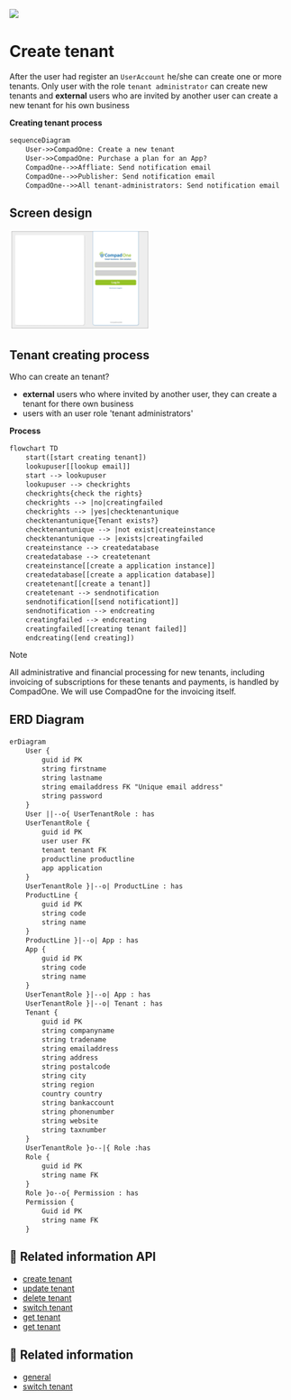 ![][~concept]

[~concept]: https://img.shields.io/badge/-concept-ff0000.svg

# Create tenant

After the user had register an `UserAccount` he/she can create one or more tenants. Only user with the role `tenant administrator` can create new tenants and **external** users who are 
invited by another user can create a new tenant for his own business

**Creating tenant process**
```mermaid
sequenceDiagram
    User->>CompadOne: Create a new tenant
    User->>CompadOne: Purchase a plan for an App?
    CompadOne-->>Affliate: Send notification email
    CompadOne-->>Publisher: Send notification email
    CompadOne-->>All tenant-administrators: Send notification email
```

## Screen design

[<img src="/en/images/log-in.jpg" width="250"/>](login.png)

## Tenant creating process

Who can create an tenant?
- **external** users who where invited by another user, they can create a tenant for there own business
- users with an user role 'tenant administrators'

**Process**

```mermaid
flowchart TD
    start([start creating tenant])
    lookupuser[[lookup email]]
    start --> lookupuser
    lookupuser --> checkrights
    checkrights{check the rights}
    checkrights --> |no|creatingfailed
    checkrights --> |yes|checktenantunique
    checktenantunique{Tenant exists?}
    checktenantunique --> |not exist|createinstance
    checktenantunique --> |exists|creatingfailed
    createinstance --> createdatabase
    createdatabase --> createtenant
    createinstance[[create a application instance]]
    createdatabase[[create a application database]]
    createtenant[[create a tenant]]
    createtenant --> sendnotification
    sendnotification[[send notificationt]]
    sendnotification --> endcreating
    creatingfailed --> endcreating
    creatingfailed[[creating tenant failed]]
    endcreating([end creating])

```
> [!NOTE]  
> All administrative and financial processing for new tenants, including invoicing of subscriptions for these tenants and payments, is handled by CompadOne. We will use CompadOne for the invoicing itself.

## ERD Diagram




```mermaid
erDiagram
    User {
        guid id PK 
        string firstname
        string lastname        
        string emailaddress FK "Unique email address"
        string password
    }
    User ||--o{ UserTenantRole : has
    UserTenantRole {
        guid id PK 
        user user FK
        tenant tenant FK
        productline productline
        app application
    }
    UserTenantRole }|--o| ProductLine : has
    ProductLine {
        guid id PK 
        string code
        string name
    }
    ProductLine }|--o| App : has
    App {
        guid id PK 
        string code
        string name
    }
    UserTenantRole }|--o| App : has
    UserTenantRole }|--o| Tenant : has
    Tenant {
        guid id PK 
        string companyname
        string tradename
        string emailaddress
        string address
        string postalcode
        string city
        string region
        country country
        string bankaccount
        string phonenumber
        string website
        string taxnumber
    }
    UserTenantRole }o--|{ Role :has
    Role {
        guid id PK
        string name FK
    }
    Role }o--o{ Permission : has
    Permission {
        Guid id PK
        string name FK
    }

```


## 🔗 Related information API
- [create tenant](api/post.md)
- [update tenant](api/put.md)
- [delete tenant](api/delete.md)
- [switch tenant](api/switch.md)
- [get tenant](api/get.md)
- [get tenant](api/get-list.md)


## 🔗 Related information
- [general](index.md)
- [switch tenant](switch-tenant.md)


